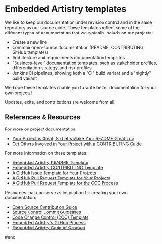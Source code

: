 # Embedded Artistry templates

We like to keep our documentation under revision control and in the same repository as our source code. These templates reflect some of the different types of documentation that we typically include on our projects:
* Create a new line
* Common open-source documentation (README, CONTRIBUTING, GitHub templates)
* Architecture and requirements documentation templates
* "Business-level" documentation templates, such as stakeholder profiles, differentiation strategy, and risk profiles
* Jenkins CI pipelines, showing both a "CI" build variant and a "nightly" build variant

We hope these templates enable you to write better documentation for your own projects! 

Updates, edits, and contributions are welcome from all.

## References & Resources

For more on project documentation:

* [Your Project is Great, So Let's Make Your README Great Too](https://embeddedartistry.com/blog/2017/11/27/your-project-is-great-so-lets-make-your-readme-great-too/)
* [Get Others Involved in Your Project with a CONTRIBUTING Guide](https://embeddedartistry.com/blog/2017/12/11/get-others-involved-in-your-project-with-a-contributing-guide/)

For more information on these templates:

* [Embedded Artistry README Template](https://embeddedartistry.com/blog/2017/11/30/embedded-artistry-readme-template/)
* [Embedded Artistry CONTRIBUTING Template](https://embeddedartistry.com/blog/2017/12/14/embedded-artistry-contributing-template/)
* [A GitHub Issue Template for Your Projects](https://embeddedartistry.com/blog/2017/08/18/a-github-issue-template-for-your-projects/)
* [A GitHub Pull Request Template for Your Projects](https://embeddedartistry.com/blog/2017/08/04/a-github-pull-request-template-for-your-projects/)
* [A GitHub Pull Request Template for the CCC Process](https://embeddedartistry.com/blog/2017/08/11/a-github-pull-request-template-for-the-ccc-process/)

Resources that can serve as inspiration for creating your own documentation:

* [Open Source Contribution Guide](https://embeddedartistry.com/fieldatlas/open-source-contribution-guide/)
* [Source Control Commit Guidelines](https://embeddedartistry.com/fieldatlas/source-control-commit-guidelines/)
* [Code Change Control (CCC) Template](https://embeddedartistry.com/blog/2017/03/10/code-change-control-ccc-template/)
* [Embedded Artistry's GitHub Process](https://embeddedartistry.com/fieldatlas/embedded-artistrys-github-process/)
* [Embedded Artistry Code of Conduct](https://embeddedartistry.com/fieldatlas/embedded-artistry-code-of-conduct/)

#end
